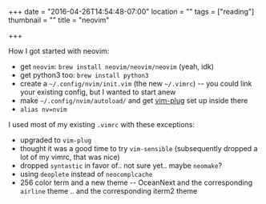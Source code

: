 +++
date = "2016-04-26T14:54:48-07:00"
location = ""
tags = ["reading"]
thumbnail = ""
title = "neovim"

+++

How I got started with neovim:

<!--more-->

* get `neovim`: `brew install neovim/neovim/neovim` (yeah, idk)
* get python3 too: `brew install python3`
* create a  `~/.config/nvim/init.vim` (the new `~/.vimrc`) --
you could link your existing config, but I wanted to start anew
* make `~/.config/nvim/autoload/`
and get [vim-plug](https://github.com/junegunn/vim-plug) set up inside there
* `alias nv=nvim`

I used most of my existing `.vimrc` with these exceptions:

* upgraded to `vim-plug`
* thought it was a good time to try `vim-sensible` (subsequently dropped a lot of my vimrc, that was nice)
* dropped `syntastic` in favor of.. not sure yet.. maybe `neomake`?
* using `deoplete` instead of `neocomplcache`
* 256 color term and a new theme -- OceanNext and the corresponding `airline` theme
.. and the corresponding iterm2 theme
